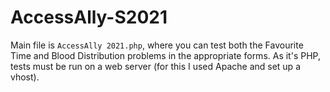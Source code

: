# AccessAlly-S2021

Main file is `AccessAlly 2021.php`, where you can test both the Favourite Time and Blood Distribution problems in the appropriate forms. As it's PHP, tests must be run on a web server (for this I used Apache and set up a vhost).
